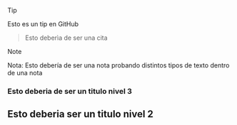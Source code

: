 >[!tip]
>Esto es un tip en GitHub

>Esto deberìa de ser una cita

>[!note]
>Nota: Esto debería de ser una nota
>probando distintos tipos de texto dentro de una nota

### Esto deberia de ser un titulo nivel 3

## Esto deberia ser un titulo nivel 2
